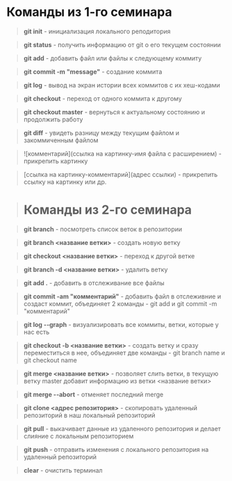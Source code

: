 # Команды из 1-го семинара

> **git init** - инициализация локального реподитория

> **git status** - получить информацию от git о его текущем состоянии

> **git add** - добавить файл или файлы к следующему коммиту

> **git commit -m "message"** - создание коммита

> **git log** - вывод на экран истории всех коммитов с их хеш-кодами 

> **git checkout** - переход от одного коммита к другому

> **git checkout master** - вернуться к актуальному состоянию и продолжить работу

> **git diff** - увидеть разницу между текущим файлом и закоммиченным файлом

> ![комментарий](ссылка на картинку-имя файла с расширением) - прикрепить картинку

> [ссылка на картинку-комментарий](адрес ссылки) - прикрепить ссылку на картинку или др.

> # Команды из 2-го семинара

> **git branch** - посмотреть список веток в репозитории

> **git branch <название ветки>** - создать новую ветку

> **git checkout <название ветки>** - переход к другой ветке

> **git branch -d <название ветки>** - удалить ветку

> **git add .** - добавить в отслеживание все файлы

> **git commit -am "комментарий"** - добавить файл в отслеживние и создаст коммит, объединяет 2 команды - git add и git commit -m "комментарий"

> **git log --graph** - визуализировать все коммиты, ветки, которые у нас есть

> **git checkout -b <название ветки>** - создать ветку и сразу переместиться в нее, объединяет две команды - git branch name и git checkout name

> **git merge <название ветки>** - позволяет слить ветки, в текущую ветку master добавит информацию из ветки <название ветки>

> **git merge --abort** - отменяет последний merge

> **git clone <адрес репозитория>** - скопировать удаленный репозиторий в наш локальный репозиторий

> **git pull** - выкачивает данные из удаленного репозитория и делает слияние с локальным репозиторием

> **git push** - отправить изменения с локального репозитория на удаленный репозиторий

> **clear** - очистить терминал
